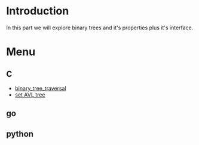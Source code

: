 # Introduction

In this part we will explore binary trees and it's properties plus it's interface.

# Menu

## C

- [binary_tree_traversal](./C/binary_tree_traversal)
- [set AVL tree](./C/AVL_tree)

## go

## python
